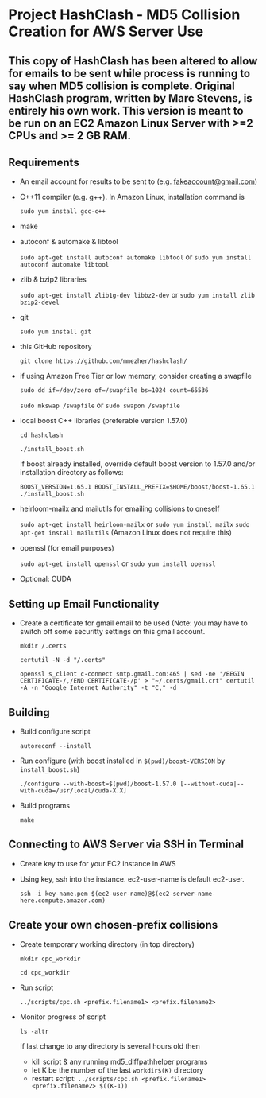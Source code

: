 # Project HashClash - MD5 Collision Creation for AWS Server Use

## This copy of HashClash has been altered to allow for emails to be sent while process is running to say when MD5 collision is complete. Original HashClash program, written by Marc Stevens, is entirely his own work. This version is meant to be run on an EC2 Amazon Linux Server with >=2 CPUs and >= 2 GB RAM. 

## Requirements
- An email account for results to be sent to (e.g. fakeaccount@gmail.com)
- C++11 compiler (e.g. g++). In Amazon Linux, installation command is

  `sudo yum install gcc-c++`
  
- make

- autoconf & automake & libtool

  `sudo apt-get install autoconf automake libtool` or `sudo yum install autoconf automake libtool`
  
- zlib & bzip2 libraries

  `sudo apt-get install zlib1g-dev libbz2-dev` or `sudo yum install zlib bzip2-devel`
  
- git 

  `sudo yum install git`
  
- this GitHub repository

  `git clone https://github.com/mmezher/hashclash/`
  
- if using Amazon Free Tier or low memory, consider creating a swapfile

  `sudo dd if=/dev/zero of=/swapfile bs=1024 count=65536`
  
  `sudo mkswap /swapfile` or `sudo swapon /swapfile`

- local boost C++ libraries (preferable version 1.57.0)

  `cd hashclash`
  
  `./install_boost.sh` 

  If boost already installed, override default boost version to 1.57.0 and/or installation directory as follows:
  
  `BOOST_VERSION=1.65.1 BOOST_INSTALL_PREFIX=$HOME/boost/boost-1.65.1 ./install_boost.sh`
  
- heirloom-mailx and mailutils for emailing collisions to oneself

  `sudo apt-get install heirloom-mailx` or  `sudo yum install mailx`
  `sudo apt-get install mailutils` (Amazon Linux does not require this) 
 
- openssl (for email purposes)
 
  `sudo apt-get install openssl` or `sudo yum install openssl`
  
- Optional: CUDA

## Setting up Email Functionality

- Create a certificate for gmail email to be used (Note: you may have to switch off some securitty settings on this gmail account.

  `mkdir /.certs`
  
  `certutil -N -d "/.certs"`
  
  `openssl s_client c-connect smtp.gmail.com:465 | sed -ne '/BEGIN CERTIFICATE-/,/END CERTIFICATE-/p' > "~/.certs/gmail.crt" certutil -A -n "Google Internet Authority" -t "C," -d`
  
## Building

- Build configure script

  `autoreconf --install`
  
- Run configure (with boost installed in `$(pwd)/boost-VERSION` by `install_boost.sh`)

  `./configure --with-boost=$(pwd)/boost-1.57.0 [--without-cuda|--with-cuda=/usr/local/cuda-X.X]`

- Build programs

  `make`
  
## Connecting to AWS Server via SSH in Terminal

- Create key to use for your EC2 instance in AWS
- Using key, ssh into the instance. ec2-user-name is default ec2-user. 

  `ssh -i key-name.pem $(ec2-user-name)@$(ec2-server-name-here.compute.amazon.com)`
 
## Create your own chosen-prefix collisions

- Create temporary working directory (in top directory)

  `mkdir cpc_workdir`
  
  `cd cpc_workdir`
  
- Run script

  `../scripts/cpc.sh <prefix.filename1> <prefix.filename2>`

- Monitor progress of script

  `ls -altr`
  
  If last change to any directory is several hours old then
  * kill script & any running md5_diffpathhelper programs
  * let K be the number of the last `workdir$(K)` directory
  * restart script:
    `../scripts/cpc.sh <prefix.filename1> <prefix.filename2> $((K-1))`

